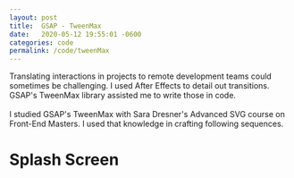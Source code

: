 ```yaml
---
layout: post
title:  GSAP - TweenMax
date:   2020-05-12 19:55:01 -0600
categories: code
permalink: /code/tweenMax
---
```


Translating interactions in projects to remote development teams could sometimes be challenging. I used After Effects to detail out transitions. GSAP's TweenMax library assisted me to write those in code.  
<br>
I studied GSAP's TweenMax with Sara Dresner's Advanced SVG course on Front-End Masters. I used that knowledge in crafting following sequences.

# Splash Screen
